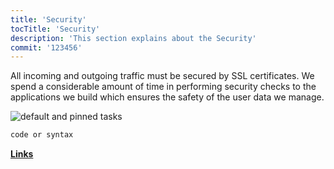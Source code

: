 ```yaml
---
title: 'Security'
tocTitle: 'Security'
description: 'This section explains about the Security'
commit: '123456'
---
```


All incoming and outgoing traffic must be secured by SSL certificates. We spend a considerable amount of time in performing security checks to the applications we build which ensures the safety of the user data we manage.

<!-- ## Sub Heading

✍️Coming soon: Please watch this space for more updates from our team. Thanks for the patience! -->

![default and pinned tasks](/placeholders/banner.png)

```javascript
code or syntax
```

<div class="aside">
<a href=""><b>Links</b></a>
</div>

